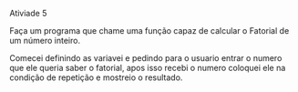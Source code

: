 Ativiade 5

Faça um programa que chame uma função capaz de calcular o Fatorial de um número inteiro.

Comecei definindo as variavei e pedindo para o usuario entrar o numero que ele queria saber o fatorial, apos isso recebi o numero coloquei ele na condição de repetição e mostreio o resultado.
